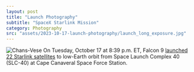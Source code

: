 ```yaml
---
layout: post
title: "Launch Photography"
subtitle: "SpaceX Starlink Mission"
category: Photography
src: "assets/2023-10-17-launch-photography/launch_long_exposure.jpg"
---
```

![Chans-Vese](/assets/2023-10-17-launch-photography/launch_long_exposure.jpg)
On Tuesday, October 17 at 8:39 p.m. ET, Falcon 9 [launched 22 Starlink satellites](https://www.spacex.com/launches/mission/?missionId=sl-6-23) to low-Earth orbit from Space Launch Complex 40 (SLC-40) at Cape Canaveral Space Force Station.